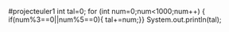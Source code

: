 #projecteuler1
int tal=0;
		for (int num=0;num<1000;num++) {
			if(num%3==0||num%5==0){
			tal+=num;}}
		System.out.println(tal);
#
